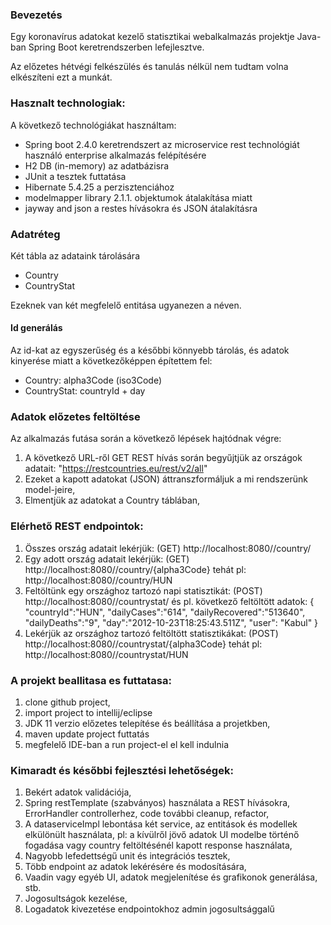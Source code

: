 ### Bevezetés
Egy koronavírus adatokat kezelő statisztikai webalkalmazás projektje Java-ban Spring Boot keretrendszerben lefejlesztve.

Az előzetes hétvégi felkészülés és tanulás nélkül nem tudtam volna elkészíteni ezt a munkát.

### Hasznalt technologiak:

A következő technológiákat használtam:

- Spring boot 2.4.0 keretrendszert az microservice rest technológiát használó enterprise alkalmazás felépítésére
- H2 DB (in-memory) az adatbázisra
- JUnit a tesztek futtatása
- Hibernate 5.4.25 a perzisztenciához
- modelmapper library 2.1.1. objektumok átalakítása miatt
- jayway and json a restes hívásokra és JSON átalakításra


### Adatréteg
Két tábla az adataink tárolására
- Country
- CountryStat

Ezeknek van két megfelelő entitása ugyanezen a néven.

#### Id generálás
Az id-kat az egyszerűség és a későbbi könnyebb tárolás, és adatok kinyerése miatt a következőképpen építettem fel:
- Country: alpha3Code (iso3Code)
- CountryStat: countryId + day

### Adatok előzetes feltöltése
Az alkalmazás futása során a következő lépések hajtódnak végre:
1. A következő URL-ről GET REST hívás során begyűjtjük az országok adatait: "https://restcountries.eu/rest/v2/all"
2. Ezeket a kapott adatokat (JSON) áttranszformáljuk a mi rendszerünk model-jeire,
3. Elmentjük az adatokat a Country táblában,

### Elérhető REST endpointok:

1. Összes ország adatait lekérjük: (GET) http://localhost:8080//country/
2. Egy adott ország adatait lekérjük: (GET) http://localhost:8080//country/{alpha3Code} tehát pl:
http://localhost:8080//country/HUN
3. Feltöltünk egy országhoz tartozó napi statisztikát: (POST) http://localhost:8080//countrystat/ és pl. következő feltöltött adatok:
{
"countryId":"HUN",
"dailyCases":"614",
"dailyRecovered":"513640",
"dailyDeaths":"9",
"day":"2012-10-23T18:25:43.511Z",
"user": "Kabul"
}
4. Lekérjük az országhoz tartozó feltöltött statisztikákat: (POST) http://localhost:8080//countrystat/{alpha3Code}
tehát pl: http://localhost:8080//countrystat/HUN

### A projekt beallitasa es futtatasa:
1. clone github project,
2. import project to intellij/eclipse
3. JDK 11 verzio előzetes telepítése és beállítása a projetkben,
4. maven update project futtatás
5. megfelelő IDE-ban a run project-el el kell indulnia

### Kimaradt és későbbi fejlesztési lehetőségek:
1. Bekért adatok validációja,
2. Spring restTemplate (szabványos) használata a REST hívásokra, ErrorHandler controllerhez, code további cleanup, refactor,
3. A dataserviceImpl lebontása két service, az entitások és modellek elkülönült használata, pl: a kívülről jövő adatok UI modelbe történő fogadása vagy country feltöltésénél kapott response használata,
4. Nagyobb lefedettségű unit és integrációs tesztek,
5. Több endpoint az adatok lekérésére és modosítására,
6. Vaadin vagy egyéb UI, adatok megjelenítése és grafikonok generálása, stb.
7. Jogosultságok kezelése,
8. Logadatok kivezetése endpointokhoz admin jogosultsággalű

 
